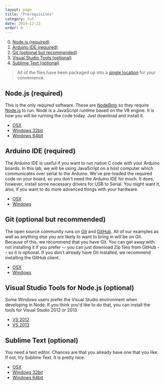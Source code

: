 ```yaml
---
layout: page
title: "Prerequisites"
category: tut
date: 2014-12-23
order: 0
---
```


0. [Node.js (required)](#nodejs)
0. [Arduino IDE (required)](#arduino)
0. [Git (optional but recommended)](#git)
0. [Visual Studio Tools (optional)](#vs)
0. [Sublime Text (optional)](#sublime)

> All of the files have been packaged up into a [single location](https://www.dropbox.com/sh/v4krjmg3rcctdvw/AADja4svpkxiA2zTXFDZe0PYa?dl=0) for your convenience.

<a name="nodejs"></a>
## Node.js (required) 
This is the only required software.  These are [NodeBots](http://nodebots.io) so they require [Node.js](http://nodejs.org) to run. Node is a JavaScript runtime based on the V8 engine.  It is how you will be running the code today.  Just download and install it.

- [OSX](http://nodejs.org/dist/v0.10.33/node-v0.10.33.pkg)
- [Windows 32bit](http://nodejs.org/dist/v0.10.33/node-v0.10.33-x86.msi)
- [Windows 64bit](http://nodejs.org/dist/v0.10.33/x64/node-v0.10.33-x64.msi)

<a name="arduino"></a>
## Arduino IDE (required)
The Arduino IDE is useful if you want to run native C code with your Arduino boards.  In this lab, we will be using JavaScript on a host computer which communicates over serial to the Arduino.  We've pre-loaded the required code on your board, so you don't need the Arduino IDE for much.  It does, however, install some necessary drivers for USB to Serial.  You might want it, also, if you want to do more advanced things with your hardware.

- [OSX](http://arduino.cc/download.php?f=/arduino-1.0.6-macosx.zip)
- [Windows](http://arduino.cc/download.php?f=/arduino-1.0.6-windows.exe)

<a name="git"></a>
## Git (optional but recommended)
The open source community runs on [Git](http://git-scm.com/) and [GitHub](http://github.com).  All of our examples as well as anything else you are likely to want to bring in will be on Git.  Because of this, we recommend that you have Git.  You can get away with not installing it if you prefer -- you can just download Zip files from GitHub -- so it is optional.  If you don't already have Git installed, we recommend installing the GitHub client.

- [OSX](https://central.github.com/mac/latest)
- [Windows](https://github-windows.s3.amazonaws.com/GitHubSetup.exe)

<a name="vs"></a>
## Visual Studio Tools for Node.js (optional)
Some Windows users prefer the Visual Studio environment when developing in Node.  If you think you'd like to do that, you can install the tools for Visual Studio 2012 or 2013

- [VS 2012](http://nodejstools.codeplex.com/downloads/get/946896)
- [VS 2013](http://nodejstools.codeplex.com/downloads/get/946895)

<a name="sublime"></a>
## Sublime Text (optional)
You need a text editor.  Chances are that you already have one that you like.  If not, try Sublime Text.  It is pretty nice.

- [OSX](http://c758482.r82.cf2.rackcdn.com/Sublime%20Text%202.0.2.dmg)
- [Windows 32bit](http://c758482.r82.cf2.rackcdn.com/Sublime%20Text%202.0.2%20Setup.exe)
- [Windows 64bit](http://c758482.r82.cf2.rackcdn.com/Sublime%20Text%202.0.2%20x64%20Setup.exe)

